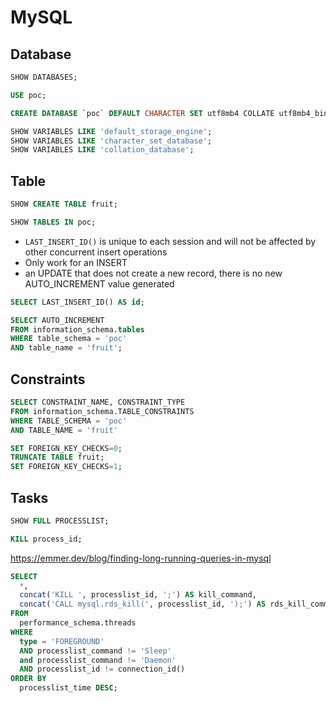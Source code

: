 # MySQL

## Database

```sql
SHOW DATABASES;
```

```sql
USE poc;
```

```sql
CREATE DATABASE `poc` DEFAULT CHARACTER SET utf8mb4 COLLATE utf8mb4_bin;
```

```sql
SHOW VARIABLES LIKE 'default_storage_engine';
SHOW VARIABLES LIKE 'character_set_database';
SHOW VARIABLES LIKE 'collation_database';
```

## Table

```sql
SHOW CREATE TABLE fruit;
```

```sql
SHOW TABLES IN poc;
```

* `LAST_INSERT_ID()` is unique to each session and will not be affected by other concurrent insert operations
* Only work for an INSERT
* an UPDATE that does not create a new record, there is no new AUTO_INCREMENT value generated

```sql
SELECT LAST_INSERT_ID() AS id;
```

```sql
SELECT AUTO_INCREMENT 
FROM information_schema.tables
WHERE table_schema = 'poc'
AND table_name = 'fruit';
```

## Constraints

```sql
SELECT CONSTRAINT_NAME, CONSTRAINT_TYPE
FROM information_schema.TABLE_CONSTRAINTS
WHERE TABLE_SCHEMA = 'poc'
AND TABLE_NAME = 'fruit'
```

```sql
SET FOREIGN_KEY_CHECKS=0;
TRUNCATE TABLE fruit;
SET FOREIGN_KEY_CHECKS=1;
```

## Tasks

```sql
SHOW FULL PROCESSLIST;
```

```sql
KILL process_id;
```

https://emmer.dev/blog/finding-long-running-queries-in-mysql

```sql
SELECT 
  *, 
  concat('KILL ', processlist_id, ';') AS kill_command, 
  concat('CALL mysql.rds_kill(', processlist_id, ');') AS rds_kill_command 
FROM 
  performance_schema.threads 
WHERE 
  type = 'FOREGROUND' 
  AND processlist_command != 'Sleep' 
  and processlist_command != 'Daemon' 
  AND processlist_id != connection_id() 
ORDER BY 
  processlist_time DESC;
```
